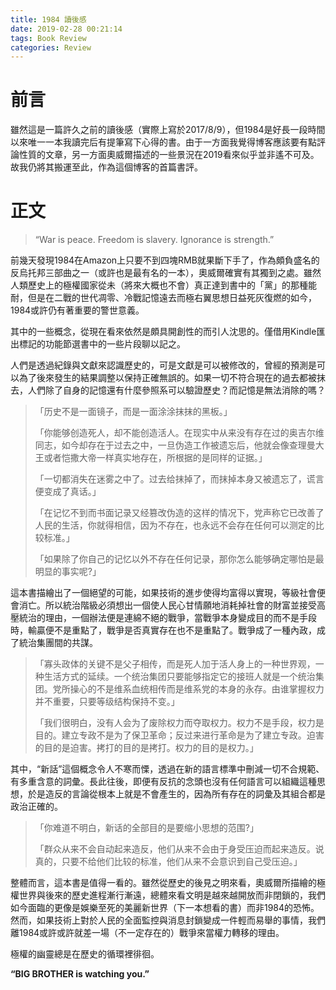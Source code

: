 ```yaml
---
title: 1984 讀後感
date: 2019-02-28 00:21:14
tags: Book Review
categories: Review
---
```


# 前言



雖然這是一篇許久之前的讀後感（實際上寫於2017/8/9），但1984是好長一段時間以來唯一一本我讀完后有提筆寫下心得的書。由于一方面我覺得博客應該要有點評論性質的文章，另一方面奧威爾描述的一些景況在2019看來似乎並非遙不可及。故我仍將其搬運至此，作為這個博客的首篇書評。

# 正文



> “War is peace. Freedom is slavery. Ignorance is strength.”

前幾天發現1984在Amazon上只要不到四塊RMB就果斷下手了，作為頗負盛名的反烏托邦三部曲之一（或許也是最有名的一本），奧威爾確實有其獨到之處。雖然人類歷史上的極權國家從未（將來大概也不會）真正達到書中的「黨」的那種能耐，但是在二戰的世代凋零、冷戰記憶遠去而極右翼思想日益死灰復燃的如今，1984或許仍有著重要的警世意義。

其中的一些概念，從現在看來依然是頗具開創性的而引人沈思的。僅借用Kindle匯出標記的功能節選書中的一些片段聊以記之。

人們是透過紀錄與文獻來認識歷史的，可是文獻是可以被修改的，曾經的預測是可以為了後來發生的結果調整以保持正確無誤的。如果一切不符合現在的過去都被抹去，人們除了自身的記憶還有什麼參照系可以驗證歷史？而記憶是無法消除的嗎？

> 「历史不是一面镜子，而是一面涂涂抹抹的黑板。」
>
> 「你能够创造死人，却不能创造活人。在现实中从来没有存在过的奥吉尔维同志，如今却存在于过去之中，一旦伪造工作被遗忘后，他就会像查理曼大王或者恺撒大帝一样真实地存在，所根据的是同样的证据。」
>
> 「一切都消失在迷雾之中了。过去给抹掉了，而抹掉本身又被遗忘了，谎言便变成了真话。」
>
> 「在记忆不到而书面记录又经篡改伪造的这样的情况下，党声称它已改善了人民的生活，你就得相信，因为不存在，也永远不会存在任何可以测定的比较标准。」
>
> 「如果除了你自己的记忆以外不存在任何记录，那你怎么能够确定哪怕是最明显的事实呢?」

這本書描繪出了一個絕望的可能，如果技術的進步使得均富得以實現，等級社會便會消亡。所以統治階級必須想出一個使人民心甘情願地消耗掉社會的財富並接受高壓統治的理由，一個辦法便是連綿不絕的戰爭，當戰爭本身變成目的而不是手段時，輸贏便不是重點了，戰爭是否真實存在也不是重點了。戰爭成了一種內政，成了統治集團間的共謀。

>  「寡头政体的关键不是父子相传，而是死人加于活人身上的一种世界观，一种生活方式的延续。一个统治集团只要能够指定它的接班人就是一个统治集团。党所操心的不是维系血统相传而是维系党的本身的永存。由谁掌握权力并不重要，只要等级结构保持不变。」
>
> 「我们很明白，没有人会为了废除权力而夺取权力。权力不是手段，权力是目的。建立专政不是为了保卫革命；反过来进行革命是为了建立专政。迫害的目的是迫害。拷打的目的是拷打。权力的目的是权力。」

其中，“新話”這個概念令人不寒而慄，透過在新的語言標準中刪減一切不合規範、有多重含意的詞彙。長此往後，即便有反抗的念頭也沒有任何語言可以組織這種思想，於是造反的言論從根本上就是不會產生的，因為所有存在的詞彙及其組合都是政治正確的。

> 「你难道不明白，新话的全部目的是要缩小思想的范围?」
>
> 「群众从来不会自动起来造反，他们从来不会由于身受压迫而起来造反。说真的，只要不给他们比较的标准，他们从来不会意识到自己受压迫。」

整體而言，這本書是值得一看的。雖然從歷史的後見之明來看，奧威爾所描繪的極權世界與後來的歷史進程漸行漸遠，總體來看文明是越來越開放而非閉鎖的，我們如今面臨的更像是娛樂至死的美麗新世界（下一本想看的書）而非1984的恐怖。然而，如果技術上對於人民的全面監控與消息封鎖變成一件輕而易舉的事情，我們離1984或許或許就差一場（不一定存在的）戰爭來當權力轉移的理由。

極權的幽靈總是在歷史的循環裡徘徊。

**“BIG BROTHER is watching you.”**